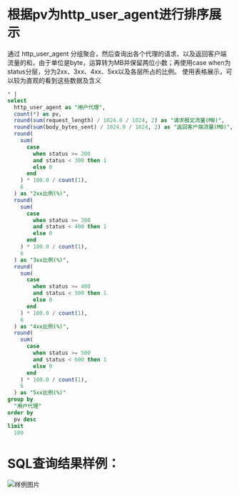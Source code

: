 # 根据pv为http_user_agent进行排序展示

通过 http_user_agent 分组聚合，然后查询出各个代理的请求、以及返回客户端流量的和，由于单位是byte，运算转为MB并保留两位小数；再使用case when为status分层，分为2xx、3xx、4xx、5xx以及各层所占的比例。
使用表格展示，可以较为直观的看到这些数据及含义


```SQL
* |
select
  http_user_agent as "用户代理",
  count(*) as pv,
  round(sum(request_length) / 1024.0 / 1024, 2) as "请求报文流量(MB)",
  round(sum(body_bytes_sent) / 1024.0 / 1024, 2) as "返回客户端流量(MB)",
  round(
    sum(
      case
        when status >= 200
        and status < 300 then 1
        else 0
      end
    ) * 100.0 / count(1),
    6
  ) as "2xx比例(%)",
  round(
    sum(
      case
        when status >= 300
        and status < 400 then 1
        else 0
      end
    ) * 100.0 / count(1),
    6
  ) as "3xx比例(%)",
  round(
    sum(
      case
        when status >= 400
        and status < 500 then 1
        else 0
      end
    ) * 100.0 / count(1),
    6
  ) as "4xx比例(%)",
  round(
    sum(
      case
        when status >= 500
        and status < 600 then 1
        else 0
      end
    ) * 100.0 / count(1),
    6
  ) as "5xx比例(%)"
group by
  "用户代理"
order by
  pv desc
limit
  100
```

# SQL查询结果样例：

![样例图片](http://slsconsole.oss-cn-hangzhou.aliyuncs.com/sql_sample/1584620062989slb-access-log-slb_layer7_access_center_client_pv_china_distribution.png)